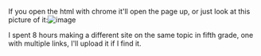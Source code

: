 If you open the html with chrome it'll open the page up, or just look at this picture of it:![image](https://github.com/user-attachments/assets/e6e3018c-ce61-422d-8bd6-393f1eb06dbd)

I spent 8 hours making a different site on the same topic in fifth grade, one with multiple links, I'll upload it if I find it.
